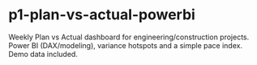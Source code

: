# p1-plan-vs-actual-powerbi
Weekly Plan vs Actual dashboard for engineering/construction projects. Power BI (DAX/modeling), variance hotspots and a simple pace index. Demo data included.
